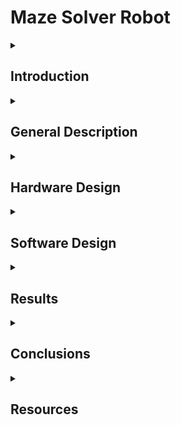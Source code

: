 # Maze Solver Robot

<details>
  <summary> <h2>  Introduction </h2> </summary>
  
##
  
  This project brings the concept of autonomous navigation into the real world. Building a maze solver robot that can detect and navigate through mazes using sensors and algorithms — all powered by an Arduino microcontroller. 
  
This project combines hardware assembly and software development, making it a hands-on learning experience for enthusiasts interested in robotics, microcontrollers, and problem-solving. By leveraging sensors, algorithms, and microcontroller programming, a maze solver robot can effectively detect and avoid obstacles, map its environment, and reach its destination efficiently.


##
</details>


<details>
  <summary> <h2> General Description </h2> </summary>

  ##
  
The maze solver robot consists of several interconnected modules: a power supply to energize the system, sensors for obstacle detection, a microcontroller to process data and implement the maze-solving algorithm, a motor driver to control wheel motion, and actuators to enable movement. These modules work together to ensure the robot can detect walls, decide the optimal direction, and navigate through the maze autonomously. The ultrasonic sensors continuously relay distance measurements to the microcontroller, which interprets the data, computes the next move, and sends corresponding commands to the motors.

  #
  
### **Block Diagram**

![image](https://github.com/user-attachments/assets/139bb0cd-bb23-43cb-af62-25b789df2552)


##
</details>


<details>
  <summary> <h2> Hardware Design </h2> </summary>

# Components

## 1. Arduino Uno

Function: The Arduino Uno is the microcontroller that acts as the brain of the robot. It processes data received from the ultrasonic sensors and executes the maze-solving algorithm. It also controls the motor driver and sends commands to the motors based on the logic of the program. The Arduino is responsible for interpreting sensor data and deciding the next move of the robot.

## 2. HC-SR04 Ultrasonic Sensors (3)

Function: These sensors are used to detect obstacles and measure the distance between the robot and objects (like walls in the maze). The sensor sends out sound waves and measures the time it takes for the waves to bounce back from the nearest obstacle. Based on this information, the Arduino calculates the distance and decides whether the robot should move forward, turn, or stop.

## 3. L298N Motor Driver Module

Function: The L298N motor driver is used to control the direction and speed of the robot's DC motors. It receives commands from the Arduino and drives the motors accordingly. The L298N allows the motors to rotate in both directions (forward and backward), enabling the robot to move around the maze and navigate through it. It also controls the speed by adjusting the voltage sent to the motors.

## 4. DC Motors with Wheels (4)
   
Function: These are the actuators that physically move the robot. The four DC motors are connected to the wheels and are controlled by the L298N motor driver. The motors enable the robot to move forward, backward, and turn by adjusting their rotation speed and direction based on commands from the Arduino.

## 5. Rechargeable Battery Pack
Function: The rechargeable battery pack provides power to the entire robot system, including the Arduino, sensors, motor driver, and motors. It stores electrical energy and ensures the robot operates independently, without being plugged into an external power source. The battery is essential for the mobility and functionality of the robot.

## 6. Power Switch
Function: The power switch controls the power flow to the robot. It allows the user to turn the robot on and off, ensuring that power is only supplied when needed. The switch is typically connected between the battery and the rest of the components.

## 7. Jumper Wires and Connectors
Function: Jumper wires and connectors are used to make electrical connections between different components in the robot. They link the Arduino to the ultrasonic sensors, motor driver, and other parts of the system, enabling the flow of signals and power.

## 8. Robot Chassis
Function: The robot chassis is the physical frame that holds and supports all the components of the robot. It provides a structure for mounting the Arduino, motors, sensors, battery, and other parts. The chassis gives the robot its shape and ensures that the components are securely in place, allowing the robot to move efficiently through the maze.

  ##
  
   ### 1. List of components: 
   
| Component                   | Quantity | Description                                   | Source         |
|-----------------------------|:--------:|-----------------------------------------------|---------------|
| Arduino Uno                 |    1     | Microcontroller for managing system state     | Kit            | 
| HC-SR04 Ultrasonic Sensor   |    3     | Detect obstacles and measure distances        | Kit            |
| L298N Motor Driver Module   |    1     | Controls the speed and direction of motors    | Kit            |
| DC Motors with Wheels       |    4     | Enables robot movement                        | [Link](https://www.emag.ro/sasiu-dublu-masina-inteligenta-cu-4-roti-3874784221220/pd/DWKRZKYBM/) | 
| Rechargeable Battery Pack   |    1     | Powers the entire system                      | [Link](https://www.emag.ro/sasiu-dublu-masina-inteligenta-cu-4-roti-3874784221220/pd/DWKRZKYBM/) |
| Power Switch                |    1     | Controls power to the robot                   | [Link](https://www.emag.ro/sasiu-dublu-masina-inteligenta-cu-4-roti-3874784221220/pd/DWKRZKYBM/) |
| Jumper Wires and Connectors |  various | Connects components in the circuit            | Kit            |
| Robot Chassis               |    1     | Physical structure housing all components     | [Link](https://www.emag.ro/sasiu-dublu-masina-inteligenta-cu-4-roti-3874784221220/pd/DWKRZKYBM/)  |




  ### 2. Circuit Diagrams

  
##
</details>

<details>
  <summary> <h2> Software Design </h2> </summary>

  ##
  ### Development enviroment:
  
  I will use the PlatformIO IDE extension within Visual Studio Code.

  
   TBD
  
##
</details>

<details>
  <summary> <h2> Results </h2> </summary>

  ##
   TBD
  
##
</details>

<details>
  <summary> <h2> Conclusions </h2> </summary>

  ##
   TBD
  
##
</details>

<details>
  <summary> <h2> Resources </h2> </summary>
  
  ##

   TBD
  
##
</details>
